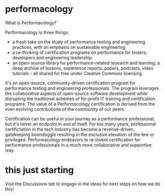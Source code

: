 # performacology

What is Performacology?

Performacology is three things:
  - a fresh take on the study of performance testing and engineering practices, with an emphasis on sustainable engineering
  - a re-thinking of certification programs on performance for testers, developers and engineering leadership
  - an open-source library for performance-related research and learning; a deep archive of lessons, experience reports, papers, podcasts, video tutorials - all shared for free under Creative Commons licensing.

It's an open-source, community-driven certification program for performance testing and engineering professionals. The program leverages the collaborative aspects of open-source software development while disrupting the traditional schemes of for-profit IT training and certification programs. The value of a Performacology certification is derived from the ever-evolving contributions of the community of our peers.

Certification can be useful in your journey as a performance professional, but it's never an endpoint in and of itself. For too many years, professional certifictation in the tech industry has become a revenue-driven, gatekeeping boondoggle resulting in the exclusive elevation of the few or privileged. Performacology endeavors to re-invent certification for performance professionals in a much more collaborative and supportive way.

# this just starting
Visit the Discussions tab to engage in the ideas for next steps on how we do this!
